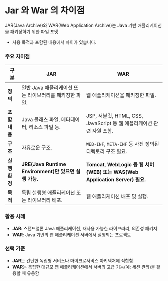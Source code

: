 # Jar 와 War 의 차이점


JAR(Java Archive)와 WAR(Web Application Archive)는 Java 기반 애플리케이션을 패키징하기 위한 파일 포맷
- 사용 목적과 포함된 내용에서 차이가 있습니다.

### 주요 차이점

| **구분**       | **JAR**                                                                 | **WAR**                                                                 |
|----------------|-------------------------------------------------------------------------|-------------------------------------------------------------------------|
| **정의**       | 일반 Java 애플리케이션 또는 라이브러리를 패키징한 파일.                   | 웹 애플리케이션을 패키징한 파일.                                        |
| **포함 내용**  | Java 클래스 파일, 메타데이터, 리소스 파일 등.                              | JSP, 서블릿, HTML, CSS, JavaScript 등 웹 애플리케이션 관련 자원 포함.     |
| **구조**       | 자유로운 구조.                                                           | `WEB-INF`, `META-INF` 등 사전 정의된 디렉토리 구조 필요.                |
| **실행 환경**  | **JRE(Java Runtime Environment)만 있으면 실행 가능.**                         | **Tomcat, WebLogic 등 웹 서버(WEB) 또는 WAS(Web Application Server) 필요.** |
| **목적**       | 독립 실행형 애플리케이션 또는 라이브러리 배포.                             | 웹 애플리케이션 배포 및 실행.                                           |

### 활용 사례
- **JAR**: 스탠드얼론 Java 애플리케이션, 재사용 가능한 라이브러리, 의존성 패키지
- **WAR**: Java 기반의 웹 애플리케이션 서버에서 실행되는 프로젝트

### 선택 기준
- **JAR**는 간단한 독립형 서비스나 마이크로서비스 아키텍처에 적합함
- **WAR**는 복잡한 대규모 웹 애플리케이션에서 서버의 고급 기능(예: 세션 관리)을 활용할 때 유용함

